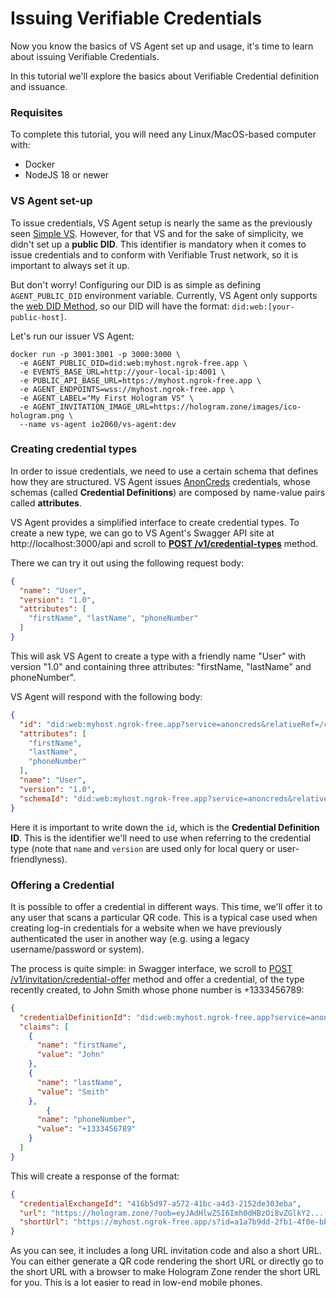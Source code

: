 # Issuing Verifiable Credentials

Now you know the basics of VS Agent set up and usage, it's time to learn about issuing Verifiable Credentials.

In this tutorial we'll explore the basics about Verifiable Credential definition and issuance.

### Requisites

To complete this tutorial, you will need any Linux/MacOS-based computer with:

- Docker
- NodeJS 18 or newer

### VS Agent set-up

To issue credentials, VS Agent setup is nearly the same as the previously seen [Simple VS](./10-simple-vs.md#making-your-vs-accessible). However, for that VS and for the sake of simplicity, we didn't set up a **public DID**. This identifier is mandatory when it comes to issue credentials and to conform with Verifiable Trust network, so it is important to always set it up. 

But don't worry! Configuring our DID is as simple as defining `AGENT_PUBLIC_DID` environment variable. Currently, VS Agent only supports the [web DID Method](https://w3c-ccg.github.io/did-method-web/), so our DID will have the format: `did:web:[your-public-host]`.

Let's run our issuer VS Agent:

```
docker run -p 3001:3001 -p 3000:3000 \
  -e AGENT_PUBLIC_DID=did:web:myhost.ngrok-free.app \
  -e EVENTS_BASE_URL=http://your-local-ip:4001 \
  -e PUBLIC_API_BASE_URL=https://myhost.ngrok-free.app \
  -e AGENT_ENDPOINTS=wss://myhost.ngrok-free.app \
  -e AGENT_LABEL="My First Hologram VS" \
  -e AGENT_INVITATION_IMAGE_URL=https://hologram.zone/images/ico-hologram.png \  
  --name vs-agent io2060/vs-agent:dev

```


### Creating credential types

In order to issue credentials, we need to use a certain schema that defines how they are structured. VS Agent issues [AnonCreds](https://hyperledger.github.io/anoncreds-spec/) credentials, whose schemas (called **Credential Definitions**) are composed by name-value pairs called **attributes**.

VS Agent provides a simplified interface to create credential types. To create a new type, we can go to VS Agent's Swagger API site at http://localhost:3000/api and scroll to [**POST /v1/credential-types**](http://localhost:3000/api#/credential-types/CredentialTypesController_createCredentialType) method.


There we can try it out using the following request body: 

```json
{
  "name": "User",
  "version": "1.0",
  "attributes": [
    "firstName", "lastName", "phoneNumber"
  ]
}
```

This will ask VS Agent to create a type with a friendly name "User" with version "1.0" and containing three attributes: "firstName, "lastName" and phoneNumber".


VS Agent will respond with the following body:

```json
{
  "id": "did:web:myhost.ngrok-free.app?service=anoncreds&relativeRef=/credDef/Bs1u5uMio2EbcdYgpTYqXu1xPnGYaeZv1JswMN2VfoTi",
  "attributes": [
    "firstName",
    "lastName",
    "phoneNumber"
  ],
  "name": "User",
  "version": "1.0",
  "schemaId": "did:web:myhost.ngrok-free.app?service=anoncreds&relativeRef=/schema/ELNR8tNz535R8fc6EAw7SFpe2eokVyNCoAdQJgJ7jVnW"
}
```

Here it is important to write down the `id`, which is the **Credential Definition ID**. This is the identifier we'll need to use when referring to the credential type (note that `name` and `version` are used only for local query or user-friendlyness).


### Offering a Credential

It is possible to offer a credential in different ways. This time, we'll offer it to any user that scans a particular QR code. This is a typical case used when creating log-in credentials for a website when we have previously authenticated the user in another way (e.g. using a legacy username/password or system).

The process is quite simple: in Swagger interface, we scroll to [POST /v1/invitation/credential-offer](http://localhost:3000/api#/invitation/InvitationController_createCredentialOffer) method and offer a credential, of the type recently created, to John Smith whose phone number is +1333456789:

```json
{
  "credentialDefinitionId": "did:web:myhost.ngrok-free.app?service=anoncreds&relativeRef=/credDef/Bs1u5uMio2EbcdYgpTYqXu1xPnGYaeZv1JswMN2VfoTi",
  "claims": [
    {
      "name": "firstName",
      "value": "John"
    },
    {
      "name": "lastName",
      "value": "Smith"
    },
        {
      "name": "phoneNumber",
      "value": "+1333456789"
    }
  ]
}
```

This will create a response of the format:

```json
{
  "credentialExchangeId": "416b5d97-a572-41bc-a4d3-2152de303eba",
  "url": "https://hologram.zone/?oob=eyJAdHlwZSI6Imh0dHBzOi8vZGlkY2....am9pTWpNNVpHSXlNVFV0TnpNMU9DMDBNMlkzTFdKallUTXRaREJqT1dJME5UYzVabU0wSW4xOSJ9fV19",
  "shortUrl": "https://myhost.ngrok-free.app/s?id=a1a7b9dd-2fb1-4f0e-bbaf-588bfd3bedfc"
}
```

As you can see, it includes a long URL invitation code and also a short URL. You can either generate a QR code rendering the short URL or directly go to the short URL with a browser to make Hologram Zone render the short URL for you. This is a lot easier to read in low-end mobile phones.
